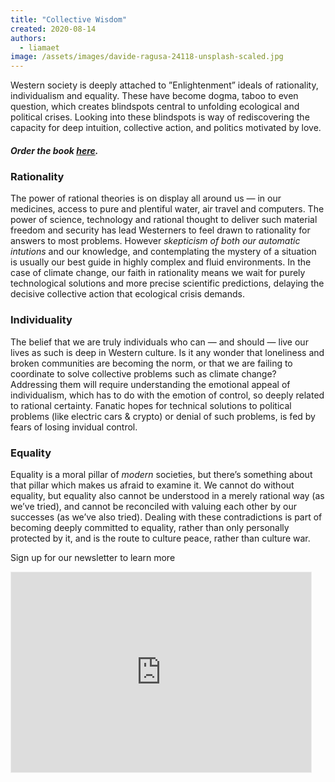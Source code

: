 ```yaml
---
title: "Collective Wisdom"
created: 2020-08-14
authors: 
  - liamaet
image: /assets/images/davide-ragusa-24118-unsplash-scaled.jpg
---
```


Western society is deeply attached to ”Enlightenment” ideals of rationality, individualism and equality. These have become dogma, taboo to even question, which creates blindspots central to unfolding ecological and political crises. Looking into these blindspots is way of rediscovering the capacity for deep intuition, collective action, and politics motivated by love.

##### Order the book [here](https://www.amazon.co.uk/Collective-Wisdom-West-shadows-Enlightenment/dp/1914568028/ref=zg_bsnr_277260_48?_encoding=UTF8&psc=1&refRID=AT9J9VZHT22WMQ6TGRX8).

### Rationality

The power of rational theories is on display all around us — in our medicines, access to pure and plentiful water, air travel and computers. The power of science, technology and rational thought to deliver such material freedom and security has lead Westerners to feel drawn to rationality for answers to most problems. However _skepticism of both our automatic intutions_ and our knowledge, and contemplating the mystery of a situation is usually our best guide in highly complex and fluid environments. In the case of climate change, our faith in rationality means we wait for purely technological solutions and more precise scientific predictions, delaying the decisive collective action that ecological crisis demands.

### Individuality

The belief that we are truly individuals who can — and should — live our lives as such is deep in Western culture. Is it any wonder that loneliness and broken communities are becoming the norm, or that we are failing to coordinate to solve collective problems such as climate change? Addressing them will require understanding the emotional appeal of individualism, which has to do with the emotion of control, so deeply related to rational certainty. Fanatic hopes for technical solutions to political problems (like electric cars & crypto) or denial of such problems, is fed by fears of losing invidual control.

### Equality

Equality is a moral pillar of _modern_ societies, but there’s something about that pillar which makes us afraid to examine it. We cannot do without equality, but equality also cannot be understood in a merely rational way (as we’ve tried), and cannot be reconciled with valuing each other by our successes (as we’ve also tried). Dealing with these contradictions is part of becoming deeply committed to equality, rather than only personally protected by it, and is the route to culture peace, rather than culture war.

Sign up for our newsletter to learn more
<iframe src="https://news.lifeitself.org/embed" width="480" height="320" style="border:1px solid #EEE; background:white;" frameborder="0" scrolling="no"></iframe>